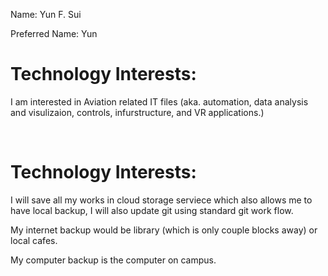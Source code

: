 <p>Name: Yun F. Sui</p>
<p>Preferred Name: Yun</p>
<div>
  <h1>Technology Interests:</h1>
  <p>I am interested in Aviation related IT files (aka. automation, data analysis and visulizaion, controls, infurstructure, and VR applications.)
</div>
  <br>
<div>
  <h1>Technology Interests:</h1>
  <p>I will save all my works in cloud storage serviece which also allows me to have local backup, I will also update git using standard git work flow.</p>
  <p>My internet backup would be library (which is only couple blocks away) or local cafes.</p>
  <p>My computer backup is the computer on campus.</p>

